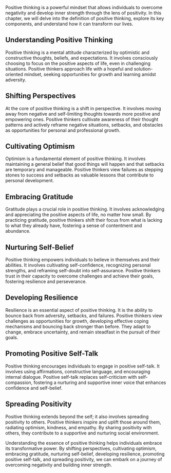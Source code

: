 
Positive thinking is a powerful mindset that allows individuals to overcome negativity and develop inner strength through the lens of positivity. In this chapter, we will delve into the definition of positive thinking, explore its key components, and understand how it can transform our lives.

Understanding Positive Thinking
-------------------------------

Positive thinking is a mental attitude characterized by optimistic and constructive thoughts, beliefs, and expectations. It involves consciously choosing to focus on the positive aspects of life, even in challenging situations. Positive thinkers approach life with a hopeful and solution-oriented mindset, seeking opportunities for growth and learning amidst adversity.

Shifting Perspectives
---------------------

At the core of positive thinking is a shift in perspective. It involves moving away from negative and self-limiting thoughts towards more positive and empowering ones. Positive thinkers cultivate awareness of their thought patterns and actively reframe negative situations, setbacks, and obstacles as opportunities for personal and professional growth.

Cultivating Optimism
--------------------

Optimism is a fundamental element of positive thinking. It involves maintaining a general belief that good things will happen and that setbacks are temporary and manageable. Positive thinkers view failures as stepping stones to success and setbacks as valuable lessons that contribute to personal development.

Embracing Gratitude
-------------------

Gratitude plays a crucial role in positive thinking. It involves acknowledging and appreciating the positive aspects of life, no matter how small. By practicing gratitude, positive thinkers shift their focus from what is lacking to what they already have, fostering a sense of contentment and abundance.

Nurturing Self-Belief
---------------------

Positive thinking empowers individuals to believe in themselves and their abilities. It involves cultivating self-confidence, recognizing personal strengths, and reframing self-doubt into self-assurance. Positive thinkers trust in their capacity to overcome challenges and achieve their goals, fostering resilience and perseverance.

Developing Resilience
---------------------

Resilience is an essential aspect of positive thinking. It is the ability to bounce back from adversity, setbacks, and failures. Positive thinkers view challenges as opportunities for growth, developing effective coping mechanisms and bouncing back stronger than before. They adapt to change, embrace uncertainty, and remain steadfast in the pursuit of their goals.

Promoting Positive Self-Talk
----------------------------

Positive thinking encourages individuals to engage in positive self-talk. It involves using affirmations, constructive language, and encouraging internal dialogue. Positive self-talk replaces self-criticism with self-compassion, fostering a nurturing and supportive inner voice that enhances confidence and self-belief.

Spreading Positivity
--------------------

Positive thinking extends beyond the self; it also involves spreading positivity to others. Positive thinkers inspire and uplift those around them, radiating optimism, kindness, and empathy. By sharing positivity with others, they contribute to a supportive and nurturing social environment.

Understanding the essence of positive thinking helps individuals embrace its transformative power. By shifting perspectives, cultivating optimism, embracing gratitude, nurturing self-belief, developing resilience, promoting positive self-talk, and spreading positivity, we can embark on a journey of overcoming negativity and building inner strength.

